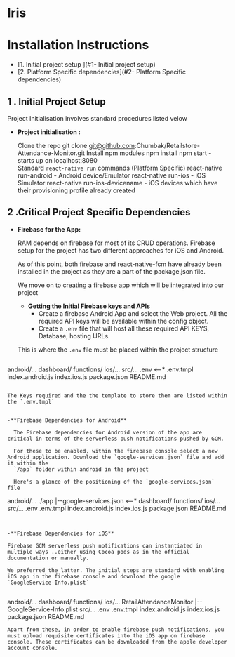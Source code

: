 # Iris
Installation Instructions
=========================

- [1.  Initial project setup ](#1- Initial project setup)
- [2. Platform Specific dependencies](#2- Platform Specific dependencies)


## 1 . Initial Project Setup
 Project Initialisation involves standard procedures listed velow

- **Project initialisation :**

    Clone the repo
      git clone git@github.com:Chumbak/Retailstore-Attendance-Monitor.git
    Install npm modules
      npm install
      npm start - starts up on localhost:8080  
    Standard `react-native run` commands (Platform Specific)
      react-native run-android - Android device/Emulator
      react-native run-ios - iOS Simulator
      react-native run-ios-devicename - iOS devices which have their provisioning profile already created

## 2 .Critical Project Specific Dependencies

- **Firebase for the App:**

  RAM depends on firebase for most of its CRUD operations. Firebase setup for the project has two different approaches for iOS and Android.

  As of this point, both firebase and react-native-fcm have already been installed in the project as they are a part of the package.json file.

  We move on to creating a firebase app which will be integrated into our project

  - **Getting the Initial Firebase keys and APIs**
     - Create a firebase Android App and select the Web project. All the required API keys will be available within the config object.
     - Create a `.env` file that will host all these required API KEYS, Database, hosting URLs.

  This is where the `.env` file must be placed within the project structure
  ```
android/...
dashboard/
functions/
ios/...
src/...
.env <--*
.env.tmpl
index.android.js
index.ios.js
package.json
README.md
```

The Keys required and the the template to store them are listed within the `.env.tmpl`


-**Firebase Dependencies for Android**

  The Firebase dependencies for Android version of the app are critical in-terms of the serverless push notifications pushed by GCM.

  For these to be enabled, within the firebase console select a new Android application. Download the `google-services.json` file and add it within the
  `/app` folder within android in the project

  Here's a glance of the positioning of the `google-services.json` file
  ```
android/...
   ./app
     |--google-services.json <--*
dashboard/
functions/
ios/...
src/...
.env
.env.tmpl
index.android.js
index.ios.js
package.json
README.md
```


-**Firebase Dependencies for iOS**

Firebase GCM serverless push notifications can instantiated in multiple ways ..either using Cocoa pods as in the official documentation or manually.

We preferred the latter. The initial steps are standard with enabling iOS app in the firebase console and download the google `GoogleService-Info.plist`


```
android/...
dashboard/
functions/
ios/...
  RetailAttendanceMonitor
    |-- GoogleService-Info.plist
src/...
.env
.env.tmpl
index.android.js
index.ios.js
package.json
README.md
```
Apart from these, in order to enable firebase push notifications, you must upload requisite certificates into the iOS app on firebase console. These certificates can be downloaded from the apple developer account console.
